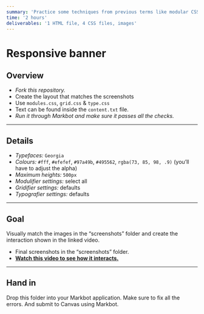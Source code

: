 ```yaml
---
summary: 'Practice some techniques from previous terms like modular CSS, grid systems, type systems and also practice position.'
time: '2 hours'
deliverables: '1 HTML file, 4 CSS files, images'
---
```


# Responsive banner

## Overview

- *Fork this repository.*
- Create the layout that matches the screenshots
- Use `modules.css`, `grid.css` & `type.css`
- Text can be found inside the `content.txt` file.
- *Run it through Markbot and make sure it passes all the checks.*

---

## Details

- *Typefaces:* `Georgia`
- *Colours:* `#fff`, `#efefef`, `#97a49b`, `#495562`, `rgba(73, 85, 98, .9)` (you’ll have to adjust the alpha)
- *Maximum heights:* `500px`
- *Modulifier settings:* select all
- *Gridifier settings:* defaults
- *Typografier settings:* defaults

---

## Goal

Visually match the images in the “screenshots” folder and create the interaction shown in the linked video.

- Final screenshots in the “screenshots” folder.
- [**Watch this video to see how it interacts.**](https://youtu.be/SwmuvJa9JtQ)

---

## Hand in

Drop this folder into your Markbot application. Make sure to fix all the errors. And submit to Canvas using Markbot.

